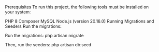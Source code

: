 Prerequisites
To run this project, the following tools must be installed on your system:

PHP 8
Composer
MySQL
Node.js (version 20.18.0)
Running Migrations and Seeders
Run the migrations:

Run the migrations:
php artisan migrate


Then, run the seeders:
php artisan db:seed





